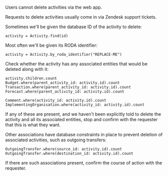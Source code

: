 Users cannot delete activities via the web app.

Requests to delete activities usually come in via Zendesk support tickets.

Sometimes we'll be given the database ID of the activity to delete:

```
activity = Activity.find(id)
```

Most often we'll be given its RODA identifier:

```
activity = Activity.by_roda_identifier("REPLACE-ME")
```

Check whether the activity has any associated entities that would be deleted along with it:

```
activity.children.count
Budget.where(parent_activity_id: activity.id).count
Transaction.where(parent_activity_id: activity.id).count
Forecast.where(parent_activity_id: activity.id).count

Comment.where(activity_id: activity.id).count
ImplementingOrganisation.where(activity_id: activity.id).count
```

If any of these are present, and we haven't been explicitly told to delete the activity and all its associated entities, stop and confirm with the requester that this is what they want.

Other associations have database constraints in place to prevent deletion of associated activities, such as outgoing transfers:

```
OutgoingTransfer.where(source_id: activity.id).count
OutgoingTransfer.where(destination_id: activity.id).count
```

If there are such associations present, confirm the course of action with the requester.
